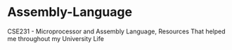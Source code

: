 # Assembly-Language
CSE231 - Microprocessor and Assembly Language, Resources That helped me throughout my University Life
